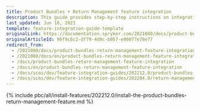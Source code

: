 ```yaml
---
title: Product Bundles + Return Management feature integration
description: This guide provides step-by-step instructions on integrating Product Bundles + Return Management feature into your project.
last_updated: Jun 16, 2021
template: feature-integration-guide-template
originalLink: https://documentation.spryker.com/2021080/docs/product-bundles-return-management-feature-integration
originalArticleId: 96f9c6c2-df79-4d9c-b057-e96077e78e77
redirect_from:
  - /2021080/docs/product-bundles-return-management-feature-integration
  - /2021080/docs/en/product-bundles-return-management-feature-integration
  - /docs/product-bundles-return-management-feature-integration
  - /docs/en/product-bundles-return-management-feature-integration
  - /docs/scos/dev/feature-integration-guides/202212.0/product-bundles-return-management-feature-integration.html
  - /docs/scos/dev/feature-integration-guides/202204.0/return-management-feature-integration.html
---
```

{% include pbc/all/install-features/202212.0/install-the-product-bundles-return-management-feature.md %} <!-- To edit, see /_includes/pbc/all/install-features/202212.0/install-the-product-bundles-return-management-feature.md -->

